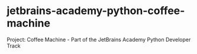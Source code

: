 # jetbrains-academy-python-coffee-machine
Project: Coffee Machine - Part of the JetBrains Academy Python Developer Track
